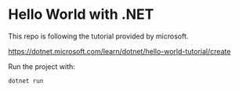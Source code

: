 # Hello World with .NET

This repo is following the tutorial provided by microsoft.

https://dotnet.microsoft.com/learn/dotnet/hello-world-tutorial/create


Run the project with:

```
dotnet run
```
